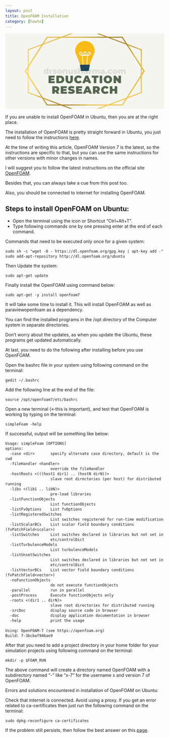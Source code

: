 ```yaml
---
layout: post
title: OpenFOAM Installation
category: [howto]
---
```

![education-research](/assets/featured/education-research.png "education-research")

If you are unable to install OpenFOAM in Ubuntu, then you are at the right place.

The installation of OpenFOAM is pretty straight forward in Ubuntu, you just need to follow the instructions [here](https://openfoam.org/download/).

At the time of writing this article, OpenFOAM Version 7 is the latest, so the instructions are specific to that, but you can use the same instructions for other versions with minor changes in names.

I will suggest you to follow the latest instructions on the official site [OpenFOAM](http://openfoam.org/).

Besides that, you can always take a cue from this post too.

Also, you should be connected to internet for installing OpenFOAM.

## Steps to install OpenFOAM on Ubuntu:

- Open the terminal using the icon or Shortcut “Ctrl+Alt+T”.
- Type following commands one by one pressing enter at the end of each command.

Commands that need to be executed only once for a given system:

	sudo sh -c "wget -O - https://dl.openfoam.org/gpg.key | apt-key add -"
	sudo add-apt-repository http://dl.openfoam.org/ubuntu
	
Then Update the system:

	sudo apt-get update

Finally install the OpenFOAM using command below:

	sudo apt-get -y install openfoam7
	
It will take some time to install it. This will install OpenFOAM as well as paraviewopenfoam as a dependency.

You can find the installed programs in the /opt directory of the Computer system in separate directories.

Don’t worry about the updates, as when you update the Ubuntu, these programs get updated automatically.

At last, you need to do the following after installing before you use OpenFOAM.

Open the bashrc file in your system using following command on the terminal:

	gedit ~/.bashrc

Add the following line at the end of the file:

	source /opt/openfoam7/etc/bashrc
	
Open a new terminal (<-this is important), and test that OpenFOAM is working by typing on the terminal:

	simpleFoam -help
	
If successful, output will be something like below:

	Usage: simpleFoam [OPTIONS]
	options:
  	  -case <dir>       specify alternate case directory, default is the cwd
  	  -fileHandler <handler>
                    	override the fileHandler
  	  -hostRoots <(((host1 dir1) .. (hostN dirN))>
                    	slave root directories (per host) for distributed running
  	  -libs <(lib1 .. libN)>
                    	pre-load libraries
  	  -listFunctionObjects
                    	List functionObjects
  	  -listFvOptions    List fvOptions
  	  -listRegisteredSwitches
                    	List switches registered for run-time modification
  	  -listScalarBCs    List scalar field boundary conditions (fvPatchField<scalar>)
  	  -listSwitches     List switches declared in libraries but not set in
                    	etc/controlDict
  	  -listTurbulenceModels
                    	List turbulenceModels
  	  -listUnsetSwitches
                    	List switches declared in libraries but not set in
                    	etc/controlDict
  	  -listVectorBCs    List vector field boundary conditions (fvPatchField<vector>)
  	  -noFunctionObjects
                    	do not execute functionObjects
  	  -parallel         run in parallel
  	  -postProcess      Execute functionObjects only
  	  -roots <(dir1 .. dirN)>
                    	slave root directories for distributed running
  	  -srcDoc           display source code in browser
  	  -doc              display application documentation in browser
  	  -help             print the usage

	Using: OpenFOAM-7 (see https://openfoam.org)
	Build: 7-3bcbaf946ae9

After that you need to add a project directory in your home folder for your simulation projects using following command on the terminal:

	mkdir -p $FOAM_RUN

The above command will create a directory named OpenFOAM with a subdirectory named “<USERNAME>-<OpenFOAM Version Number>” like “x-7” for the username x and version 7 of OpenFOAM.

Errors and solutions encountered in installation of OpenFOAM on Ubuntu:

Check that internet is connected.
Avoid using a proxy.
If you get an error related to ca-certificates then just run the following command on the terminal:

	sudo dpkg-reconfigure ca-certificates

If the problem still persists, then follow the best answer on this [page](https://superuser.com/questions/437330/how-do-you-add-a-certificate-authority-ca-to-ubuntu).
